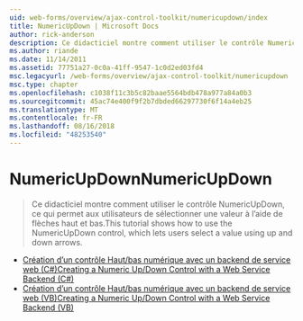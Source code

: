 ```yaml
---
uid: web-forms/overview/ajax-control-toolkit/numericupdown/index
title: NumericUpDown | Microsoft Docs
author: rick-anderson
description: Ce didacticiel montre comment utiliser le contrôle NumericUpDown, ce qui permet aux utilisateurs de sélectionner une valeur à l’aide de flèches haut et bas.
ms.author: riande
ms.date: 11/14/2011
ms.assetid: 77751a27-0c0a-41ff-9547-1c0d2ed03fd4
msc.legacyurl: /web-forms/overview/ajax-control-toolkit/numericupdown
msc.type: chapter
ms.openlocfilehash: c1038f11c3b5c82baae5564bdb478a977a84a0b3
ms.sourcegitcommit: 45ac74e400f9f2b7dbded66297730f6f14a4eb25
ms.translationtype: MT
ms.contentlocale: fr-FR
ms.lasthandoff: 08/16/2018
ms.locfileid: "48253540"
---
```

<a name="numericupdown"></a><span data-ttu-id="8975f-103">NumericUpDown</span><span class="sxs-lookup"><span data-stu-id="8975f-103">NumericUpDown</span></span>
====================
> <span data-ttu-id="8975f-104">Ce didacticiel montre comment utiliser le contrôle NumericUpDown, ce qui permet aux utilisateurs de sélectionner une valeur à l’aide de flèches haut et bas.</span><span class="sxs-lookup"><span data-stu-id="8975f-104">This tutorial shows how to use the NumericUpDown control, which lets users select a value using up and down arrows.</span></span>


- [<span data-ttu-id="8975f-105">Création d’un contrôle Haut/bas numérique avec un backend de service web (C#)</span><span class="sxs-lookup"><span data-stu-id="8975f-105">Creating a Numeric Up/Down Control with a Web Service Backend (C#)</span></span>](creating-a-numeric-up-down-control-with-a-web-service-backend-cs.md)
- [<span data-ttu-id="8975f-106">Création d’un contrôle Haut/bas numérique avec un backend de service web (VB)</span><span class="sxs-lookup"><span data-stu-id="8975f-106">Creating a Numeric Up/Down Control with a Web Service Backend (VB)</span></span>](creating-a-numeric-up-down-control-with-a-web-service-backend-vb.md)
